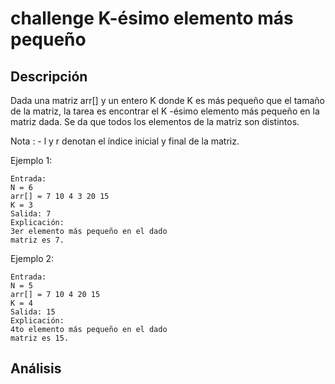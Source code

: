 # challenge K-ésimo elemento más pequeño
## Descripción

Dada una matriz arr[] y un entero K donde K es más pequeño que el tamaño de la matriz, 
la tarea es encontrar el K -ésimo elemento más pequeño en la matriz dada.
Se da que todos los elementos de la matriz son distintos.

Nota : -   l  y  r  denotan el  índice inicial  y  final  de la matriz.

Ejemplo 1:
    
    Entrada:
    N = 6
    arr[] = 7 10 4 3 20 15
    K = 3
    Salida: 7
    Explicación:
    3er elemento más pequeño en el dado
    matriz es 7.
    
Ejemplo 2:
    
    Entrada:
    N = 5
    arr[] = 7 10 4 20 15
    K = 4
    Salida: 15
    Explicación:
    4to elemento más pequeño en el dado
    matriz es 15.

## Análisis
